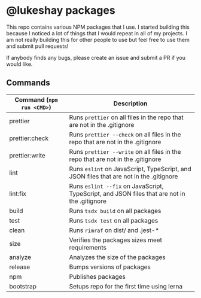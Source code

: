 # @lukeshay packages

This repo contains various NPM packages that I use. I started building this because I noticed a lot of things that I would repeat in all of my projects. I am not really building this for other people to use but feel free to use them and submit pull requests!

If anybody finds any bugs, please create an issue and submit a PR if you would like.

## Commands

| Command (`npm run <CMD>`) | Description                                                                                  |
| ------------------------- | -------------------------------------------------------------------------------------------- |
| prettier                  | Runs `prettier` on all files in the repo that are not in the .gitignore                      |
| prettier:check            | Runs `prettier --check` on all files in the repo that are not in the .gitignore              |
| prettier:write            | Runs `prettier --write` on all files in the repo that are not in the .gitignore              |
| lint                      | Runs `eslint` on JavaScript, TypeScript, and JSON files that are not in the .gitignore       |
| lint:fix                  | Runs `eslint --fix` on JavaScript, TypeScript, and JSON files that are not in the .gitignore |
| build                     | Runs `tsdx build` on all packages                                                            |
| test                      | Runs `tsdx test` on all packages                                                             |
| clean                     | Runs `rimraf` on dist/ and .jest-\*                                                          |
| size                      | Verifies the packages sizes meet requirements                                                |
| analyze                   | Analyzes the size of the packages                                                            |
| release                   | Bumps versions of packages                                                                   |
| npm                       | Publishes packages                                                                           |
| bootstrap                 | Setups repo for the first time using lerna                                                   |
